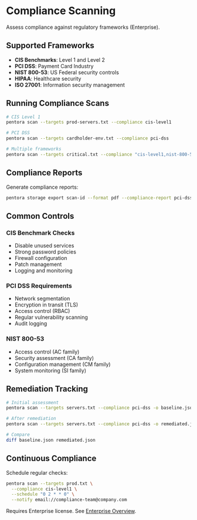 # Compliance Scanning

Assess compliance against regulatory frameworks (Enterprise).

## Supported Frameworks

- **CIS Benchmarks**: Level 1 and Level 2
- **PCI DSS**: Payment Card Industry
- **NIST 800-53**: US Federal security controls
- **HIPAA**: Healthcare security
- **ISO 27001**: Information security management

## Running Compliance Scans

```bash
# CIS Level 1
pentora scan --targets prod-servers.txt --compliance cis-level1

# PCI DSS
pentora scan --targets cardholder-env.txt --compliance pci-dss

# Multiple frameworks
pentora scan --targets critical.txt --compliance "cis-level1,nist-800-53"
```

## Compliance Reports

Generate compliance reports:
```bash
pentora storage export scan-id --format pdf --compliance-report pci-dss
```

## Common Controls

### CIS Benchmark Checks
- Disable unused services
- Strong password policies
- Firewall configuration
- Patch management
- Logging and monitoring

### PCI DSS Requirements
- Network segmentation
- Encryption in transit (TLS)
- Access control (RBAC)
- Regular vulnerability scanning
- Audit logging

### NIST 800-53
- Access control (AC family)
- Security assessment (CA family)
- Configuration management (CM family)
- System monitoring (SI family)

## Remediation Tracking

```bash
# Initial assessment
pentora scan --targets servers.txt --compliance pci-dss -o baseline.json

# After remediation
pentora scan --targets servers.txt --compliance pci-dss -o remediated.json

# Compare
diff baseline.json remediated.json
```

## Continuous Compliance

Schedule regular checks:
```bash
pentora scan --targets prod.txt \
  --compliance cis-level1 \
  --schedule "0 2 * * 0" \
  --notify email://compliance-team@company.com
```

Requires Enterprise license. See [Enterprise Overview](/enterprise/overview).

